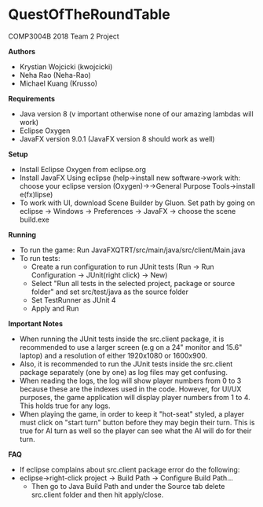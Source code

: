 # QuestOfTheRoundTable
COMP3004B 2018 Team 2 Project

**Authors**
- Krystian Wojcicki (kwojcicki)
- Neha Rao (Neha-Rao)
- Michael Kuang (Krusso)

**Requirements**
- Java version 8 (v important otherwise none of our amazing lambdas will work)
- Eclipse Oxygen
- JavaFX version 9.0.1 (JavaFX version 8 should work as well)

**Setup**
- Install Eclipse Oxygen from eclipse.org
- Install JavaFX Using eclipse (help->install new software->work with: choose your eclipse version (Oxygen)->->General Purpose Tools->install e(fx)lipse)
- To work with UI, download Scene Builder by Gluon. Set path by going on eclipse -> Windows -> Preferences -> JavaFX -> choose the scene build.exe 

**Running**
- To run the game: Run JavaFXQTRT/src/main/java/src/client/Main.java
- To run tests:
  - Create a run configuration to run JUnit tests (Run -> Run Configuration -> JUnit(right click) -> New)
  - Select "Run all tests in the selected project, package or source folder" and set src/test/java as the source folder
  - Set TestRunner as JUnit 4
  - Apply and Run
  
**Important Notes**
- When running the JUnit tests inside the src.client package, it is recommended to use a larger screen (e.g on a 24" monitor and 15.6" laptop) and a resolution of either 1920x1080 or 1600x900. 
- Also, it is recommended to run the JUnit tests inside the src.client package separately (one by one) as log files may get confusing.
- When reading the logs, the log will show player numbers from 0 to 3 because these are the indexes used in the code. However, for UI/UX purposes, the game application will display player numbers from 1 to 4. This holds true for any logs.
- When playing the game, in order to keep it "hot-seat" styled, a player must click on "start turn" button before they may begin their turn. This is true for AI turn as well so the player can see what the AI will do for their turn.

 **FAQ**
 - If eclipse complains about src.client package error do the following:
  - eclipse->right-click project -> Build Path -> Configure Build Path...
    - Then go to Java Build Path and under the Source tab delete src.client folder and then hit apply/close.

